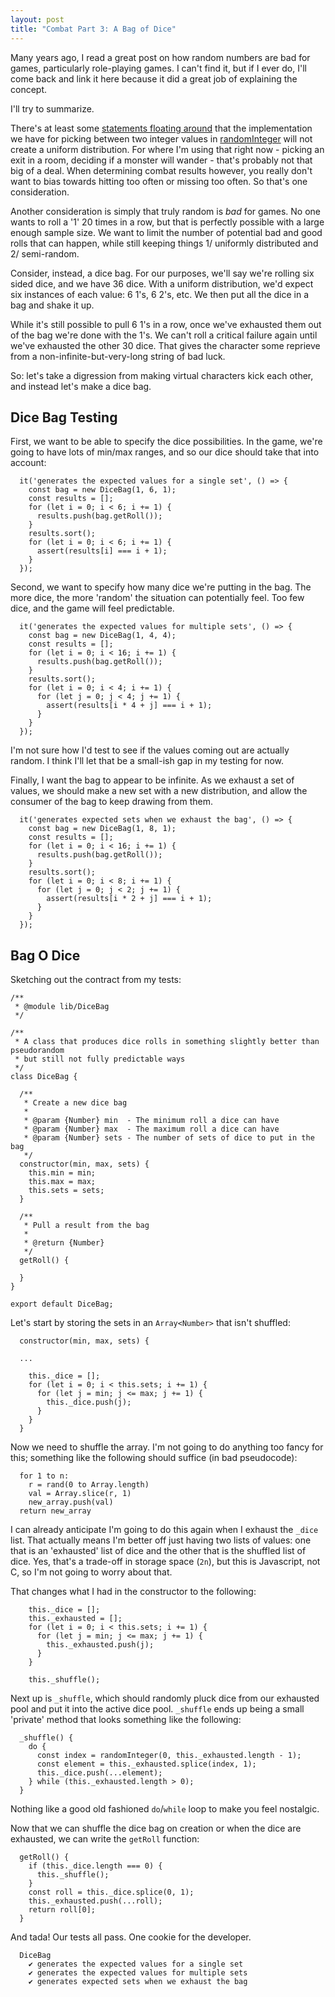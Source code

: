 ```yaml
---
layout: post
title: "Combat Part 3: A Bag of Dice"
---
```


Many years ago, I read a great post on how random numbers are bad for games, particularly role-playing games. I can't find it, but if I ever do, I'll come back and link it here because it did a great job of explaining the concept.

I'll try to summarize.

There's at least some [statements floating around](https://github.com/ckknight/random-js) that the implementation we have for picking between two integer values in [randomInteger]() will not create a uniform distribution. For where I'm using that right now - picking an exit in a room, deciding if a monster will wander - that's probably not that big of a deal. When determining combat results however, you really don't want to bias towards hitting too often or missing too often. So that's one consideration.

Another consideration is simply that truly random is *bad* for games. No one wants to roll a '1' 20 times in a row, but that is perfectly possible with a large enough sample size. We want to limit the number of potential bad and good rolls that can happen, while still keeping things 1/ uniformly distributed and 2/ semi-random.

Consider, instead, a dice bag. For our purposes, we'll say we're rolling six sided dice, and we have 36 dice. With a uniform distribution, we'd expect six instances of each value: 6 1's, 6 2's, etc. We then put all the dice in a bag and shake it up.

While it's still possible to pull 6 1's in a row, once we've exhausted them out of the bag we're done with the 1's. We can't roll a critical failure again until we've exhausted the other 30 dice. That gives the character some reprieve from a non-infinite-but-very-long string of bad luck.

So: let's take a digression from making virtual characters kick each other, and instead let's make a dice bag.

## Dice Bag Testing

First, we want to be able to specify the dice possibilities. In the game, we're going to have lots of min/max ranges, and so our dice should take that into account:

```
  it('generates the expected values for a single set', () => {
    const bag = new DiceBag(1, 6, 1);
    const results = [];
    for (let i = 0; i < 6; i += 1) {
      results.push(bag.getRoll());
    }
    results.sort();
    for (let i = 0; i < 6; i += 1) {
      assert(results[i] === i + 1);
    }
  });

```

Second, we want to specify how many dice we're putting in the bag. The more dice, the more 'random' the situation can potentially feel. Too few dice, and the game will feel predictable.

```
  it('generates the expected values for multiple sets', () => {
    const bag = new DiceBag(1, 4, 4);
    const results = [];
    for (let i = 0; i < 16; i += 1) {
      results.push(bag.getRoll());
    }
    results.sort();
    for (let i = 0; i < 4; i += 1) {
      for (let j = 0; j < 4; j += 1) {
        assert(results[i * 4 + j] === i + 1);
      }
    }
  });
```

I'm not sure how I'd test to see if the values coming out are actually random. I think I'll let that be a small-ish gap in my testing for now.

Finally, I want the bag to appear to be infinite. As we exhaust a set of values, we should make a new set with a new distribution, and allow the consumer of the bag to keep drawing from them.

```
  it('generates expected sets when we exhaust the bag', () => {
    const bag = new DiceBag(1, 8, 1);
    const results = [];
    for (let i = 0; i < 16; i += 1) {
      results.push(bag.getRoll());
    }
    results.sort();
    for (let i = 0; i < 8; i += 1) {
      for (let j = 0; j < 2; j += 1) {
        assert(results[i * 2 + j] === i + 1);
      }
    }
  });
```

## Bag O Dice

Sketching out the contract from my tests:

```
/**
 * @module lib/DiceBag
 */

/**
 * A class that produces dice rolls in something slightly better than pseudorandom
 * but still not fully predictable ways
 */
class DiceBag {

  /**
   * Create a new dice bag
   *
   * @param {Number} min  - The minimum roll a dice can have
   * @param {Number} max  - The maximum roll a dice can have
   * @param {Number} sets - The number of sets of dice to put in the bag
   */
  constructor(min, max, sets) {
    this.min = min;
    this.max = max;
    this.sets = sets;
  }

  /**
   * Pull a result from the bag
   *
   * @return {Number}
   */
  getRoll() {

  }
}

export default DiceBag;

```

Let's start by storing the sets in an `Array<Number>` that isn't shuffled:

```
  constructor(min, max, sets) {

  ...

    this._dice = [];
    for (let i = 0; i < this.sets; i += 1) {
      for (let j = min; j <= max; j += 1) {
        this._dice.push(j);
      }
    }
  }
```

Now we need to shuffle the array. I'm not going to do anything too fancy for this; something like the following should suffice (in bad pseudocode):

```
  for 1 to n:
    r = rand(0 to Array.length)
    val = Array.slice(r, 1)
    new_array.push(val)
  return new_array
```

I can already anticipate I'm going to do this again when I exhaust the `_dice` list. That actually means I'm better off just having two lists of values: one that is an 'exhausted' list of dice and the other that is the shuffled list of dice. Yes, that's a trade-off in storage space (`2n`), but this is Javascript, not C, so I'm not going to worry about that.

That changes what I had in the constructor to the following:

```
    this._dice = [];
    this._exhausted = [];
    for (let i = 0; i < this.sets; i += 1) {
      for (let j = min; j <= max; j += 1) {
        this._exhausted.push(j);
      }
    }

    this._shuffle();

```

Next up is `_shuffle`, which should randomly pluck dice from our exhausted pool and put it into the active dice pool. `_shuffle` ends up being a small 'private' method that looks something like the following:

```
  _shuffle() {
    do {
      const index = randomInteger(0, this._exhausted.length - 1);
      const element = this._exhausted.splice(index, 1);
      this._dice.push(...element);
    } while (this._exhausted.length > 0);
  }
```

Nothing like a good old fashioned `do`/`while` loop to make you feel nostalgic.

Now that we can shuffle the dice bag on creation or when the dice are exhausted, we can write the `getRoll` function:

```
  getRoll() {
    if (this._dice.length === 0) {
      this._shuffle();
    }
    const roll = this._dice.splice(0, 1);
    this._exhausted.push(...roll);
    return roll[0];
  }
```

And tada! Our tests all pass. One cookie for the developer.

```
  DiceBag
    ✔ generates the expected values for a single set
    ✔ generates the expected values for multiple sets
    ✔ generates expected sets when we exhaust the bag
```

